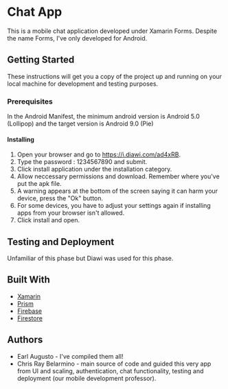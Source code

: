 # Chat App

This is a mobile chat application developed under Xamarin Forms. Despite the name Forms, I've only developed for Android.

## Getting Started

These instructions will get you a copy of the project up and running on your local machine for development and testing purposes.


### Prerequisites

In the Android Manifest, the minimum android version is Android 5.0 (Lollipop) and the target version is Android 9.0 (Pie)

#### Installing

1. Open your browser and go to https://i.diawi.com/ad4xRB.
2. Type the password : 1234567890 and submit.
3. Click install application under the installation category.
4. Allow neccessary permissions and download. Remember where you've put the apk file. 
5. A warning appears at the bottom of the screen saying it can harm your device, press the "Ok" button.
6. For some devices, you have to adjust your settings again if installing apps from your browser isn't allowed.
7. Click install and open.

## Testing and Deployment

Unfamiliar of this phase but Diawi was used for this phase.

## Built With

* [Xamarin](https://dotnet.microsoft.com/apps/xamarin)
* [Prism](https://prismlibrary.com/)
* [Firebase](https://firebase.google.com/)
* [Firestore](https://firebase.google.com/docs/firestore)

## Authors

* Earl Augusto - I've compiled them all!
* Chris Ray Belarmino - main source of code and guided this very app from UI and scaling, authentication, chat functionality, testing and deployment (our mobile development professor).

